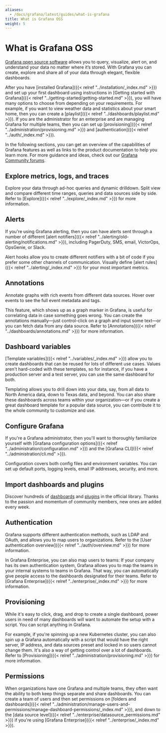 ```yaml
---
aliases:
  - /docs/grafana/latest/guides/what-is-grafana
title: What is Grafana OSS
weight: 5
---
```


# What is Grafana OSS

[Grafana open source software](https://grafana.com/oss/) allows you to query, visualize, alert on, and understand your data no matter where it’s stored. With Grafana you can create, explore and share all of your data through elegant, flexible dashboards.

After you have [installed Grafana]({{< relref "../installation/_index.md" >}}) and set up your first dashboard using instructions in [Getting started with Grafana]({{< relref "../getting-started/getting-started.md" >}}), you will have many options to choose from depending on your requirements. For example, if you want to view weather data and statistics about your smart home, then you can create a [playlist]({{< relref "../dashboards/playlist.md" >}}). If you are the administrator for an enterprise and are managing Grafana for multiple teams, then you can set up [provisioning]({{< relref "../administration/provisioning.md" >}}) and [authentication]({{< relref "../auth/_index.md" >}}).

In the following sections, you can get an overview of the capabilities of Grafana features as well as links to the product documentation to help you learn more. For more guidance and ideas, check out our [Grafana Community forums](https://community.grafana.com/).

## Explore metrics, logs, and traces

Explore your data through ad-hoc queries and dynamic drilldown. Split view and compare different time ranges, queries and data sources side by side. Refer to [Explore]({{< relref "../explore/_index.md" >}}) for more information.

## Alerts

If you're using Grafana alerting, then you can have alerts sent through a number of different [alert notifiers]({{< relref "../alerting/old-alerting/notifications.md" >}}), including PagerDuty, SMS, email, VictorOps, OpsGenie, or Slack.

Alert hooks allow you to create different notifiers with a bit of code if you prefer some other channels of communication. Visually define [alert rules]({{< relref "../alerting/_index.md" >}}) for your most important metrics.

## Annotations

Annotate graphs with rich events from different data sources. Hover over events to see the full event metadata and tags.

This feature, which shows up as a graph marker in Grafana, is useful for correlating data in case something goes wrong. You can create the annotations manually—just control-click on a graph and input some text—or you can fetch data from any data source. Refer to [Annotations]({{< relref "../dashboards/annotations.md" >}}) for more information.

## Dashboard variables

[Template variables]({{< relref "../variables/_index.md" >}}) allow you to create dashboards that can be reused for lots of different use cases. Values aren't hard-coded with these templates, so for instance, if you have a production server and a test server, you can use the same dashboard for both.

Templating allows you to drill down into your data, say, from all data to North America data, down to Texas data, and beyond. You can also share these dashboards across teams within your organization—or if you create a great dashboard template for a popular data source, you can contribute it to the whole community to customize and use.

## Configure Grafana

If you're a Grafana administrator, then you'll want to thoroughly familiarize yourself with [Grafana configuration options]({{< relref "../administration/configuration.md" >}}) and the [Grafana CLI]({{< relref "../administration/cli.md" >}}).

Configuration covers both config files and environment variables. You can set up default ports, logging levels, email IP addresses, security, and more.

## Import dashboards and plugins

Discover hundreds of [dashboards](https://grafana.com/grafana/dashboards) and [plugins](https://grafana.com/grafana/plugins) in the official library. Thanks to the passion and momentum of community members, new ones are added every week.

## Authentication

Grafana supports different authentication methods, such as LDAP and OAuth, and allows you to map users to organizations. Refer to the [User authentication overview]({{< relref "../auth/overview.md" >}}) for more information.

In Grafana Enterprise, you can also map users to teams: If your company has its own authentication system, Grafana allows you to map the teams in your internal systems to teams in Grafana. That way, you can automatically give people access to the dashboards designated for their teams. Refer to [Grafana Enterprise]({{< relref "../enterprise/_index.md" >}}) for more information.

## Provisioning

While it's easy to click, drag, and drop to create a single dashboard, power users in need of many dashboards will want to automate the setup with a script. You can script anything in Grafana.

For example, if you're spinning up a new Kubernetes cluster, you can also spin up a Grafana automatically with a script that would have the right server, IP address, and data sources preset and locked in so users cannot change them. It's also a way of getting control over a lot of dashboards. Refer to [Provisioning]({{< relref "../administration/provisioning.md" >}}) for more information.

## Permissions

When organizations have one Grafana and multiple teams, they often want the ability to both keep things separate and share dashboards. You can create a team of users and then set permissions on [folders and dashboards]({{< relref "../administration/manage-users-and-permissions/manage-dashboard-permissions/_index.md" >}}), and down to the [data source level]({{< relref "../enterprise/datasource_permissions.md" >}}) if you're using [Grafana Enterprise]({{< relref "../enterprise/_index.md" >}}).
